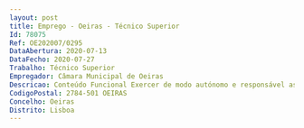 ```yaml
--- 
layout: post
title: Emprego - Oeiras - Técnico Superior
Id: 78075
Ref: OE202007/0295
DataAbertura: 2020-07-13
DataFecho: 2020-07-27
Trabalho: Técnico Superior
Empregador: Câmara Municipal de Oeiras
Descricao: Conteúdo Funcional Exercer de modo autónomo e responsável as funções de estudo, de planeamento e de conceção de respostas sociais, elaborar pareceres e projetos, e aplicar conhecimentos e métodos relacionados com a qualificação profissional de técnico superior, principalmente nas seguintes atividades Elaboração de estudos e de diagnósticos sociais de suporte à definição de estratégias e ao planeamento social do município Conceção, implementação e avaliação de políticas e projetos de intervenção comunitária na área da habitação municipal Atendimento e acompanhamento social de indivíduos e famílias, no âmbito da intervenção social municipal Promoção e desenvolvimento de iniciativas de intervenção social comunitária, as quais poderão vir a ser desenvolvidas em articulação com as entidades da rede social.Perfil profissional Responsabilidade, iniciativa, autonomia e resistência à pressão Rigor e responsabilidade Orientação para objetivos e cumprimento de prazos, pró atividade e espirito crítico Capacidade para integrar equipas de trabalho, com espirito de colaboração, respeito mútuo e contribuindo para um bom desempenho organizacional Adaptabilidade e flexibilidade a novas situações Capacidade de identificação com os objetivos e cultura da organização serviço em diferentes contextos de trabalho Sentido de pontualidade e assiduidade Comunicação clara utilizando linguagem técnica Capacidade de planeamento e organização.
CodigoPostal: 2784-501 OEIRAS
Concelho: Oeiras
Distrito: Lisboa
--- 
```

